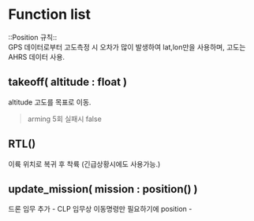 # Function list
::Position 규칙::  
GPS 데이터로부터 고도측정 시 오차가 많이 발생하여 lat,lon만을 사용하며, 고도는 AHRS 데이터 사용.

## takeoff( altitude : float )
altitude 고도를 목표로 이동.
> arming 5회 실패시 false
## RTL()
이륙 위치로 복귀 후 착륙 (긴급상황시에도 사용가능.)

## update_mission( mission : position() )
드론 임무 추가
*-* CLP 임무상 이동명령만 필요하기에 position *-*